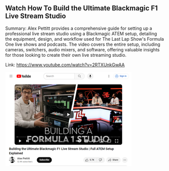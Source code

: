 ## Watch How To Build the Ultimate Blackmagic F1 Live Stream Studio
Summary: Alex Pettitt provides a comprehensive guide for setting up a professional live stream studio using a Blackmagic ATEM setup, detailing the equipment, design, and workflow used for The Last Lap Show's Formula One live shows and podcasts. The video covers the entire setup, including cameras, switchers, audio mixers, and software, offering valuable insights for those looking to create their own live streaming studio.

Link: https://www.youtube.com/watch?v=2RTXUnkGwAA

<img src="/img/ec264cfb-272e-494e-ad0d-cffc8814bbd1.png" width="400" />
<br/><br/>
